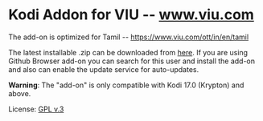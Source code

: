 # Kodi Addon for VIU -- www.viu.com

The add-on is optimized for Tamil -- https://www.viu.com/ott/in/en/tamil

The latest installable .zip can be downloaded from [here](https://github.com/mani-coder/plugin.video.youngkbell.viu/blob/master/plugin.video.youngkbell.viu.zip). If you are using Github Browser add-on you can
search for this user and install the add-on and also can enable the update service for auto-updates. 

**Warning**: The "add-on" is only compatible with Kodi 17.0 (Krypton) and above.

License: [GPL v.3](http://www.gnu.org/copyleft/gpl.html)
